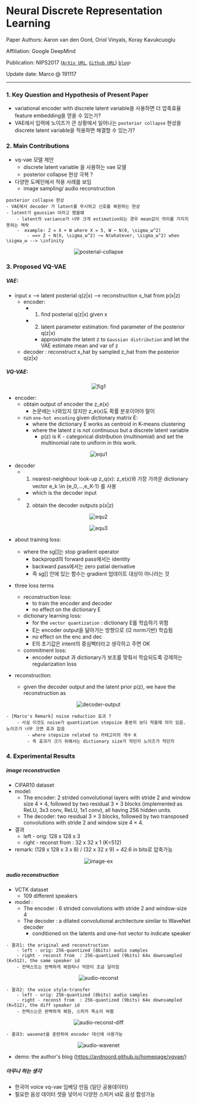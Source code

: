 # Neural Discrete Representation Learning
Paper Authors: Aaron van den Oord, Oriol Vinyals, Koray Kavukcuoglu

Affiliation: Google DeepMind

Publication: NIPS2017 ([`ArXiv URL`](https://arxiv.org/abs/1711.00937), [`Github URL`](https://github.com/hiwonjoon/tf-vqvae)) [`blog`](https://avdnoord.github.io/homepage/vqvae/)›

Update date: Marco @ 191117

---

### 1. Key Question and Hypothesis of Present Paper
- variational encoder with discrete latent variable을 사용하면 더 압축효율 feature embedding을 얻을 수 있는가?
- VAE에서 입력에 노이즈가 큰 상황에서 일어나는 `posterior collapse` 현상을 discrete latent variable을 적용하면 해결할 수 있는가?



###  2. Main Contributions
- vq-vae 모델 제안
    - discrete latent variable 을 사용하는 vae 모델
    - posterior collapse 현상 극복 ?
-   다양한 도메인에서 적용 사례를 보임
     - image sampling/ audio reconstruction

```
posterior collapse 현상
- VAE에서 decoder 가 latent를 무시하고 신호를 복원하는 현상
- latent가 gaussian 이라고 했을떄 
    - latent의 variance가 너무 크게 estimation되는 경우 mean값이 의미를 가지지 못하는 맥락
    -  example: Z = X + W where X = 5, W ~ N(0, \sigma_w^2)
        - ==> Z ~ N(X, \sigma_w^2) ~= N(whatever, \sigma_w^2) when \sigma_w --> \infinity
```
<p align="center">
  <img src="https://github.com/jwkanggist/automl-papers-in-practice/blob/master/share-reports/figs/vq-vae/posterial-collapse.png"  title="posterial-collapse">
</p>

###  3. Proposed VQ-VAE

#####  VAE: 
- input x --> latent posterial q(z|x)  -->  reconstruction x_hat from p(x|z)
    - encoder:
        - 1) find posterial q(z|x) given x
        - 2) latent parameter estimation: find parameter of the posterior q(z|x)
            - approximate the latent z to `Gaussian distribution` and let the VAE  estimate mean and var of z
    - decoder : reconstruct x_hat by sampled z_hat from the posterior q(z|x)
    
    
##### VQ-VAE:

<p align="center">
  <img src="https://github.com/jwkanggist/automl-papers-in-practice/blob/master/share-reports/figs/vq-vae/fig1.png"  title="fig1">
</p>

- encoder: 
    - obtain output of encoder the z_e(x)
        - 논문에는 나와있지 않지만  z_e(x)도 확률 분포이어야 말이
    - run `one-hot encoding` given dictionary matrix E:
        - where the dictionary E works as centroid in K-means clustering 
        - where the latent z is not continuous but a discrete latent variable 
            - p(z) is K - categorical distribution (multinomial) and set the multinomial rate to uniform  in this work. 
        
 <p align="center">
  <img src="https://github.com/jwkanggist/automl-papers-in-practice/blob/master/share-reports/figs/vq-vae/equ1.png"  title="equ1">
</p>                

    
- decoder 
    - 1) nearest-neighbour look-up z_q(x): z_e(x)와 가장 가까운  dictionary vector e_k \in {e_0,...,e_K-1} 를 사용
        - which is the decoder input
    - 2) obtain the decoder outputs p(x|z) 

<p align="center">
  <img src="https://github.com/jwkanggist/automl-papers-in-practice/blob/master/share-reports/figs/vq-vae/equ2.png"  title="equ2">
</p>   
          

<p align="center">
  <img src="https://github.com/jwkanggist/automl-papers-in-practice/blob/master/share-reports/figs/vq-vae/equ3.png"  title="equ3">
</p> 
   
- about training loss: 
    - where the sg[]는 stop gradient operator
        - backpropd의 forward pass에서는 identity
        - backward pass에서는  zero patial derivative
        - 즉 sg[] 안에 있는 함수는 gradient 업데이트 대상이 아니라는 것
        
- three loss terms
    - reconstruction loss:  
        - to train the encoder and decoder
        - no effect on the dictionary E
    - dictionary learning loss:
        - for the `vector quantization` : dictionary E를 학습하기 위함
        - E는 encoder output을 닮아가는 방향으로 (l2 norm기반) 학습됨
        - no effect on the enc and  dec
        -  E의 초기값은 intent의 중심벡터라고 생각하고 주면 OK
    - commitment loss:
        -  encoder output 과 dictionary가 보조를 맞춰서 학습되도록 강제하는 regularization loss
        
        
- reconstruction:
    - given the decoder output and the latent prior p(z), we have the reconstruction as
<p align="center">
  <img src="https://github.com/jwkanggist/automl-papers-in-practice/blob/master/share-reports/figs/vq-vae/decoder-output.png"  title="decoder-output">
</p>    


```
- [Marco's Remark] noise reduction 효과 ?
    - 사실 이것도 noise가 quantization stepsize 충분히 보다 작을때 의미 있음. 노이즈가 너무 크면 효과 없음
        - where stepsize related to 카테고리의 개수 K
        - 즉 효과가 크기 위해서는 dictionary size가 작던지 노이즈가 작던지
```       


### 4. Experimental Results

##### image reconstruction
- CIFAR10 dataset
- model:   
    - The encoder: 2 strided convolutional layers with stride 2 and window size 4 × 4, followed by two residual 3 × 3 blocks (implemented as ReLU, 3x3 conv, ReLU, 1x1 conv), all having 256 hidden units. 
    - The decoder: two residual 3 × 3 blocks, followed by two transposed convolutions with stride 2 and window size 4 × 4. 
- 결과   
    - left - orig: 128 x 128 x 3
    - right - reconst from  : 32 x 32 x 1 (K=512)
- remark: (128 x 128 x 3 x 8) / (32 x 32 x 9) = 42.6 in bits로 압축가능

<p align="center">
  <img src="https://github.com/jwkanggist/automl-papers-in-practice/blob/master/share-reports/figs/vq-vae/image-ex.png"  title="image-ex">
</p>    

##### audio reconstruction 
- VCTK dataset
    - 109 different speakers
- model :
    - The encoder : 6 strided convolutions with stride 2 and window-size 4
    - The decoder :  a dilated convolutional architecture similar to WaveNet decoder
        - conditioned on the latents and one-hot vector to indicate speaker
            
```            
- 결과1: the original and reconstruction    
    - left - orig: 256-quantized (8bits) audio samples
    - right - reconst from  : 256-quantized (9bits) 64x downsampled (K=512), the same speaker id
    - 컨텍스트는 완벽하게 복원하나 억양이 조금 달라짐
```
<p align="center">
  <img src="https://github.com/jwkanggist/automl-papers-in-practice/blob/master/share-reports/figs/vq-vae/audio-reconst.png"  title="audio-reconst">
</p> 

``` 
- 결과2: the voice style-transfer
    - left - orig: 256-quantized (8bits) audio samples
    - right - reconst from  : 256-quantized (9bits) 64x downsampled (K=512), the diff speaker id
    - 컨텍스는은 완벽하게 복원, 스피커 목소리 바뀜
```

<p align="center">
  <img src="https://github.com/jwkanggist/automl-papers-in-practice/blob/master/share-reports/figs/vq-vae/audio-reconst-diff.png"  title="audio-reconst-diff">
</p> 

```
- 결과3: wavenet을 훈련하여 encoder 대신에 사용가능
```
<p align="center">
  <img src="https://github.com/jwkanggist/automl-papers-in-practice/blob/master/share-reports/figs/vq-vae/audio-wavenet.png"  title="audio-wavenet">
</p> 

- demo: the author's blog (https://avdnoord.github.io/homepage/vqvae/)
    
##### 아무나 하는 생각
- 한국어 voice vq-vae 임베딩 만듬 (일단 공용데이터)
- 필요한 음성 데이터 셋을 넣어서 다양한 스피커 id로 음성 합성가능
 